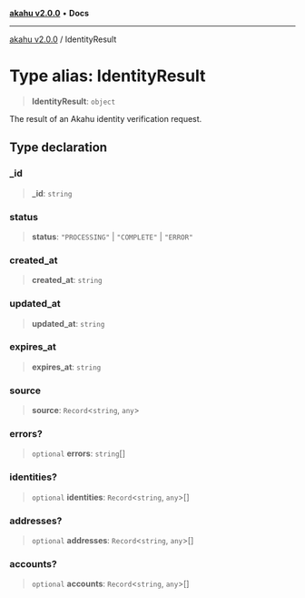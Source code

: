 [**akahu v2.0.0**](../README.md) • **Docs**

***

[akahu v2.0.0](../README.md) / IdentityResult

# Type alias: IdentityResult

> **IdentityResult**: `object`

The result of an Akahu identity verification request.

## Type declaration

### \_id

> **\_id**: `string`

### status

> **status**: `"PROCESSING"` \| `"COMPLETE"` \| `"ERROR"`

### created\_at

> **created\_at**: `string`

### updated\_at

> **updated\_at**: `string`

### expires\_at

> **expires\_at**: `string`

### source

> **source**: `Record`\<`string`, `any`\>

### errors?

> `optional` **errors**: `string`[]

### identities?

> `optional` **identities**: `Record`\<`string`, `any`\>[]

### addresses?

> `optional` **addresses**: `Record`\<`string`, `any`\>[]

### accounts?

> `optional` **accounts**: `Record`\<`string`, `any`\>[]
